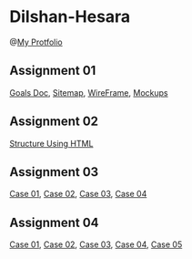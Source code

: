 # Dilshan-Hesara
@[My Protfolio](https://dilshanhesara.vercel.app/) 

## Assignment 01
[Goals Doc](https://drive.google.com/file/d/1FW-k5dJ_xbadFVEwNkQF5hNZoqfvRipg/view?usp=sharing),
[Sitemap](https://drive.google.com/file/d/1w18_XTrhIYnOhvSd-ZgMIFdqlnd9oe70/view?usp=sharing),
[WireFrame](https://drive.google.com/file/d/1kF-y26nOzVvgUU7lNvgyfHEEs3-_Ip3T/view?usp=sharing),
[Mockups](https://www.figma.com/design/Xu7z9i6AvT12Oo2hnHRDC9/My-Site-Mockup?node-id=0-1&t=Sirnzv4czfSQ9Agz-1)

## Assignment 02
[Structure Using HTML](https://github.com/Dilshan-hesara/my-portfolio/blob/main/index.html)


## Assignment 03

[Case 01](https://github.com/Dilshan-hesara/Simple-Web/blob/master/Assignment/assignment%2003%20-%20Part%2001%5BCase-01%5D.html),
[Case 02](https://github.com/Dilshan-hesara/Simple-Web/blob/master/Assignment/assignment%2003%20-%20Part%2001%5BCase-02%5D.html),
[Case 03](https://github.com/Dilshan-hesara/Simple-Web/blob/master/Assignment/assignment%2003%20-%20Part%2001%5BCase-03%5D.html),
[Case 04](https://github.com/Dilshan-hesara/Simple-Web/blob/master/Assignment/assignment%2003%20-%20Part%2001%5BCase-04%5D.html)


## Assignment 04

[Case 01](https://github.com/Dilshan-hesara/Simple-Web/blob/master/Assignment/assignment%2004%20-%20%5BCase-01%5D.html),
[Case 02](https://github.com/Dilshan-hesara/Simple-Web/blob/master/Assignment/assignment%2004%20-%20%5BCase-02%5D.html),
[Case 03](https://github.com/Dilshan-hesara/Simple-Web/blob/master/Assignment/assignment%2004%20-%20%5BCase-03%5D.html),
[Case 04](https://github.com/Dilshan-hesara/Simple-Web/blob/master/Assignment/assignment%2004%20-%20%5BCase-04%5D.html),
[Case 05](https://github.com/Dilshan-hesara/Simple-Web/blob/master/Assignment/assignment%2004%20-%20%5BCase-05%5D.html)
